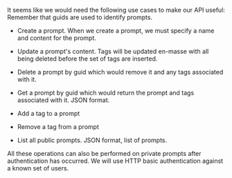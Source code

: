It seems like we would need the following use cases to make our API useful:
Remember that guids are used to identify prompts.

* Create a prompt.  When we create a prompt, we must specify a name and content for the prompt.

* Update a prompt's content.  Tags will be updated en-masse with all being deleted before the set of tags are inserted.

* Delete a prompt by guid which would remove it and any tags associated with it.

* Get a prompt by guid which would return the prompt and tags associated with it.  JSON format.

* Add a tag to a prompt
* Remove a tag from a prompt
* List all public prompts. JSON format, list of prompts.

All these operations can also be performed on private prompts after authentication has occurred.
We will use HTTP basic authentication against a known set of users.
